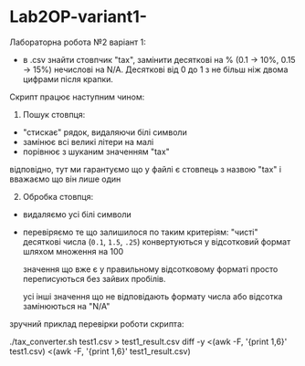 # Lab2OP-variant1-

Лабораторна робота №2 варіант 1:

- в .csv знайти стовпчик "tax", замінити десяткові на % (0.1 -> 10%, 0.15 -> 15%)
 нечислові на N/A. Десяткові від 0 до 1 з не більш ніж двома цифрами після крапки.

Скрипт працює наступним чином:

1. Пошук стовпця:
- "стискає" рядок, видаляючи білі символи
- замінює всі великі літери на малі
- порівнює з шуканим значенням "tax"

відповідно, тут ми гарантуємо що у файлі є стовпець з назвою "tax"
і вважаємо що він лише один

2. Обробка стовпця:
- видаляємо усі білі символи
- перевіряємо те що залишилося по таким критеріям:
	"чисті" десяткові числа (`0.1`, `1.5`, `.25`)
	 конвертуються у відсотковий формат шляхом множення на 100

	значення що вже є у правильному відсотковому форматі
	просто переписуються без зайвих пробілів.

	усі інші значення що не відповідають формату числа або відсотка
	замінюються на "N/A"


зручний приклад перевірки роботи скрипта:

./tax_converter.sh test1.csv > test1_result.csv
diff -y <(awk -F, '{print $1,$6}' test1.csv) <(awk -F, '{print $1,$6}' test1_result.csv)

